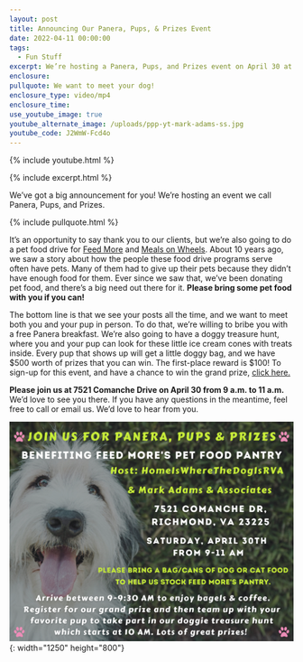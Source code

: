 ```yaml
---
layout: post
title: Announcing Our Panera, Pups, & Prizes Event
date: 2022-04-11 00:00:00
tags:
  - Fun Stuff
excerpt: We’re hosting a Panera, Pups, and Prizes event on April 30 at 9 a.m.
enclosure:
pullquote: We want to meet your dog!
enclosure_type: video/mp4
enclosure_time:
use_youtube_image: true
youtube_alternate_image: /uploads/ppp-yt-mark-adams-ss.jpg
youtube_code: J2WmW-Fcd4o
---
```

{% include youtube.html %}

{% include excerpt.html %}

We’ve got a big announcement for you\! We’re hosting an event we call Panera, Pups, and Prizes.

{% include pullquote.html %}

It’s an opportunity to say thank you to our clients, but we’re also going to do a pet food drive for [Feed More](https://feedmore.org/) and [Meals on Wheels](https://www.mealsonwheelsamerica.org/). About 10 years ago, we saw a story about how the people these food drive programs serve often have pets. Many of them had to give up their pets because they didn’t have enough food for them. Ever since we saw that, we’ve been donating pet food, and there’s a big need out there for it. **Please bring some pet food with you if you can\!**

The bottom line is that we see your posts all the time, and we want to meet both you and your pup in person. To do that, we’re willing to bribe you with a free Panera breakfast. We’re also going to have a doggy treasure hunt, where you and your pup can look for these little ice cream cones with treats inside. Every pup that shows up will get a little doggy bag, and we have $500 worth of prizes that you can win. The first-place reward is $100\! To sign-up for this event, and have a chance to win the grand prize, [click here.](https://forms.gle/E2Yz922LWtc5526T9)

**Please join us at 7521 Comanche Drive on April 30 from 9 a.m. to 11 a.m.** We’d love to see you there. If you have any questions in the meantime, feel free to call or email us. We’d love to hear from you.

![](/uploads/invitation-for-fb---png.png){: width="1250" height="800"}
